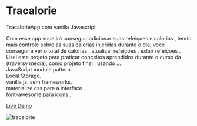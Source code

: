 # Tracalorie
TracalorieApp com vanilla Javascript

Com esse app voce irá conseguir adicionar suas refeiçoes e calorias , 
tendo mais controle sobre as suas calorias injeridas durante o dia;
  voce conseguirá ver  o total de calorias , atualizar refeiçoes , exluir refeiçoes .
Usei este projeto  para praticar conceitos aprendidos durante o curso da (traversy media), como projeto final , 
usando ...
<br>
 JavaScript module pattern.
<br>
 Local Storage.
<br>
vanilla js. sem frameworks.
<br>
materialize css para a interface .
<br>
font-awesome para icons .

  <a href="https://cocky-lalande-1b0c67.netlify.app">Live Demo </a>
  
  ![tracalorie](https://user-images.githubusercontent.com/62390902/104089903-6c6f6380-5251-11eb-9455-5ea41f86aa5f.PNG)

